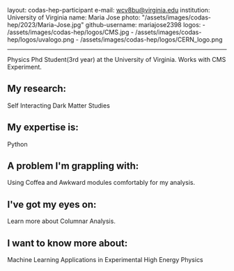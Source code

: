 layout: codas-hep-participant
e-mail: wcv8bu@virginia.edu
institution: University of Virginia
name: Maria Jose
photo: "/assets/images/codas-hep/2023/Maria-Jose.jpg"
github-username: mariajose2398
logos:
    - /assets/images/codas-hep/logos/CMS.jpg
    - /assets/images/codas-hep/logos/uvalogo.png
    - /assets/images/codas-hep/logos/CERN_logo.png
    
---
Physics Phd Student(3rd year) at the University of Virginia.
Works with CMS Experiment.

## My research:
Self Interacting Dark Matter Studies
## My expertise is:
Python 

## A problem I'm grappling with:
Using Coffea and Awkward modules comfortably for my analysis.

## I've got my eyes on:
Learn more about Columnar Analysis.

## I want to know more about:
Machine Learning Applications in Experimental High Energy Physics 
